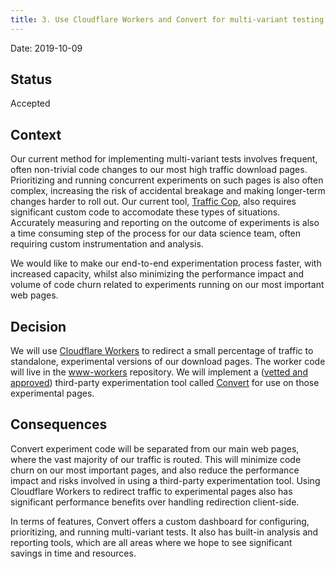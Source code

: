 ```yaml
---
title: 3. Use Cloudflare Workers and Convert for multi-variant testing
---
```


Date: 2019-10-09

## Status

Accepted

## Context

Our current method for implementing multi-variant tests involves frequent, often non-trivial code changes to our most high traffic download pages. Prioritizing and running concurrent experiments on such pages is also often complex, increasing the risk of accidental breakage and making longer-term changes harder to roll out. Our current tool, [Traffic Cop](https://github.com/mozmeao/trafficcop/), also requires significant custom code to accomodate these types of situations. Accurately measuring and reporting on the outcome of experiments is also a time consuming step of the process for our data science team, often requiring custom instrumentation and analysis.

We would like to make our end-to-end experimentation process faster, with increased capacity, whilst also minimizing the performance impact and volume of code churn related to experiments running on our most important web pages.

## Decision

We will use [Cloudflare Workers](https://www.cloudflare.com/en-gb/products/cloudflare-workers/) to redirect a small percentage of traffic to standalone, experimental versions of our download pages. The worker code will live in the [www-workers](https://github.com/mozmeao/www-workers) repository. We will implement a ([vetted and approved](https://bugzilla.mozilla.org/show_bug.cgi?id=1565012)) third-party experimentation tool called [Convert](https://www.convert.com/) for use on those experimental pages.

## Consequences

Convert experiment code will be separated from our main web pages, where the vast majority of our traffic is routed. This will minimize code churn on our most important pages, and also reduce the performance impact and risks involved in using a third-party experimentation tool. Using Cloudflare Workers to redirect traffic to experimental pages also has significant performance benefits over handling redirection client-side.

In terms of features, Convert offers a custom dashboard for configuring, prioritizing, and running multi-variant tests. It also has built-in analysis and reporting tools, which are all areas where we hope to see significant savings in time and resources.

